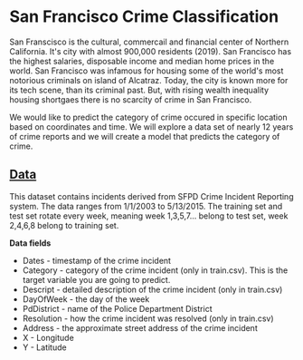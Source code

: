 # San Francisco Crime Classification

San Franscisco is the cultural, commercail and financial center of Northern California. It's city with almost 900,000 residents (2019). San Francisco has the highest salaries, disposable income and median home prices in the world. San Francisco was infamous for housing some of the world's most notorious criminals on island of Alcatraz. Today, the city is known more for its tech scene, than its criminal past. But, with rising wealth inequality housing shortgaes there is no scarcity of crime in San Francisco.

We would like to predict the category of crime occured in specific location based on coordinates and time.  We will explore a data set of nearly 12 years of crime reports and we will create a model that predicts the category of crime. 

## [Data](https://www.kaggle.com/c/sf-crime/data)

This dataset contains incidents derived from SFPD Crime Incident Reporting system. The data ranges from 1/1/2003 to 5/13/2015. The training set and test set rotate every week, meaning week 1,3,5,7... belong to test set, week 2,4,6,8 belong to training set. 

**Data fields**

- Dates - timestamp of the crime incident
- Category - category of the crime incident (only in train.csv). This is the target variable you are going to predict.
- Descript - detailed description of the crime incident (only in train.csv)
- DayOfWeek - the day of the week
- PdDistrict - name of the Police Department District
- Resolution - how the crime incident was resolved (only in train.csv)
- Address - the approximate street address of the crime incident 
- X - Longitude
- Y - Latitude
